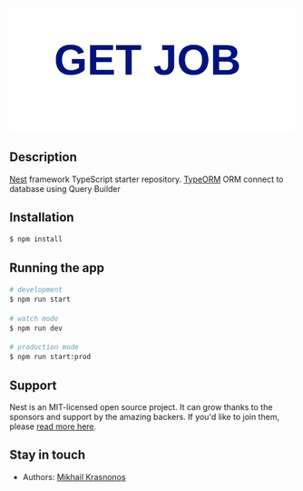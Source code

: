 ![](public/img/get-job.png)

## Description

[Nest](https://github.com/nestjs/nest) framework TypeScript starter repository.
[TypeORM](https://typeorm.io/#/) ORM connect to database using Query Builder

## Installation

```bash
$ npm install
```

## Running the app

```bash
# development
$ npm run start

# watch mode
$ npm run dev

# production mode
$ npm run start:prod
```

## Support

Nest is an MIT-licensed open source project. It can grow thanks to the sponsors and support by the amazing backers. If you'd like to join them, please [read more here](https://docs.nestjs.com/support).

## Stay in touch

- Authors: 
  [Mikhail Krasnonos](https://github.com/Mishka31)

